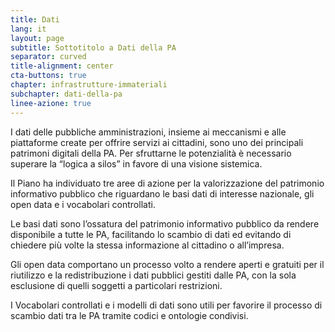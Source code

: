 ```yaml
---
title: Dati
lang: it
layout: page
subtitle: Sottotitolo a Dati della PA
separator: curved
title-alignment: center
cta-buttons: true
chapter: infrastrutture-immateriali
subchapter: dati-della-pa
linee-azione: true
---
```

I dati delle pubbliche amministrazioni, insieme ai meccanismi e alle piattaforme create per offrire servizi ai cittadini, sono uno dei principali patrimoni digitali della PA. Per sfruttarne le potenzialità è necessario superare la “logica a silos” in favore di una visione sistemica.

Il Piano ha individuato tre aree di azione per la valorizzazione del patrimonio informativo pubblico che riguardano le basi dati di interesse nazionale, gli open data e i vocabolari controllati.

Le basi dati sono l’ossatura del patrimonio informativo pubblico da rendere disponibile a tutte le PA, facilitando lo scambio di dati ed evitando di chiedere più volte la stessa informazione al cittadino o all’impresa.

Gli open data comportano un processo volto a rendere aperti e gratuiti per il riutilizzo e la redistribuzione i dati pubblici gestiti dalle PA, con la sola esclusione di quelli soggetti a particolari restrizioni.

I Vocabolari controllati e i modelli di dati sono utili per favorire il processo di scambio dati tra le PA tramite codici e ontologie condivisi.
